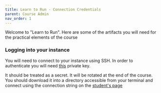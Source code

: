 ```yaml
---
title: Learn to Run - Connection Credentials
parent: Course Admin
nav_order: 1
---
```


Welcome to "Learn to Run". Here are some of the artifacts you will need for the practical elements of the course

### Logging into your instance

You will need to connect to your instance using SSH. In order to authenticate you will need [this](./my-key.pem) private key.

It should be treated as a secret. It will be rotated at the end of the course. You should download it into a directory accessible from your terminal and connect using the connection string on the [student's page](./students.md)
